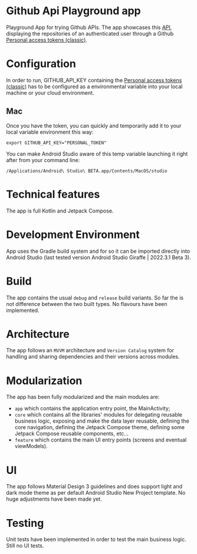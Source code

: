 Github Api Playground app
==================

Playground App for trying Github APIs.
The app showcases this [API](https://docs.github.com/en/rest/repos/repos?apiVersion=2022-11-28#list-repositories-for-the-authenticated-user), displaying the repositories of an authenticated user through a Github [Personal access tokens (classic)](https://docs.github.com/en/authentication/keeping-your-account-and-data-secure/creating-a-personal-access-token#creating-a-personal-access-token-classic). 

# Configuration

In order to run, GITHUB_API_KEY containing the [Personal access tokens (classic)](https://docs.github.com/en/authentication/keeping-your-account-and-data-secure/creating-a-personal-access-token#creating-a-personal-access-token-classic) has to be configured as a environmental variable into your local machine or your cloud environment.

## Mac
Once you have the token, you can quickly and temporarily add it to your local variable environment this way:
```
export GITHUB_API_KEY="PERSONAL_TOKEN"
```
You can make Android Studio aware of this temp variable launching it right after from your command line:
```
/Applications/Android\ Studio\ BETA.app/Contents/MacOS/studio 
```

# Technical features

The app is full Kotlin and Jetpack Compose.

# Development Environment

App uses the Gradle build system and for so it can be imported directly into Android Studio (last tested version Android Studio Giraffe | 2022.3.1 Beta 3).

# Build

The app contains the usual `debug` and `release` build variants. So far the is not difference between the two built types.
No flavours have been implemented.

# Architecture

The app follows an `MVVM` architecture and `Version Catalog` system for handling and sharing dependencies and their versions across modules.

# Modularization

The app has been fully modularized and the main modules are:
- `app` which contains the application entry point, the MainActivity;
- `core` which contains all the libraries' modules for delegating reusable business logic, exposing and make the data layer reusable, defining the core navigation, defining the Jetpack Compose theme, defining some Jetpack Compose reusable components, etc...
- `feature` which contains the main UI entry points (screens and eventual viewModels).

# UI

The app follows Material Design 3 guidelines and does support light and dark mode theme as per default Android Studio New Project template. No huge adjustments have been made yet.

# Testing

Unit tests have been implemented in order to test the main business logic.
Still no UI tests.
